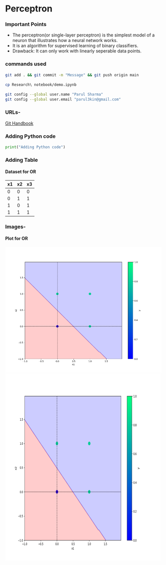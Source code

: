 # Perceptron

### Important Points
* The perceptron(or single-layer perceptron) is the simplest model of a neuron that illustrates how a neural network works.
* It is an algorithm for supervised learning of binary classifiers.
* Drawback: It can only work with linearly seperable data points.


### commands used

```bash
git add . && git commit -m "Message" && git push origin main
```

```bash
cp Research\ notebook/demo.ipynb
```

```bash
git config --global user.name "Parul Sharma"
git config --global user.email "parul3kin@gmail.com"
```

### URLs-
[Git Handbook](https://guides.github.com/introduction/git-handbook/)

### Adding Python code
```python
print("Adding Python code")
```

### Adding Table 
#### Dataset for OR
x1 | x2 | x3 
-|-|-
0|0|0
0|1|1
1|0|1
1|1|1

### Images-
#### Plot for OR
![image for demo](Plots/OR.png)
<img src="Plots/OR.png" alt="image for demo" width="500" height="600">






